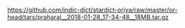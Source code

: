 https://github.com/indic-dict/stardict-oriya/raw/master/or-head/tars/praharaj__2018-01-28_17-34-48__18MB.tar.gz
